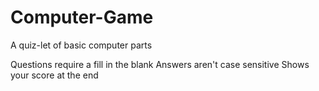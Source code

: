 # Computer-Game
A quiz-let of basic computer parts

Questions require a fill in the blank
Answers aren't case sensitive
Shows your score at the end
